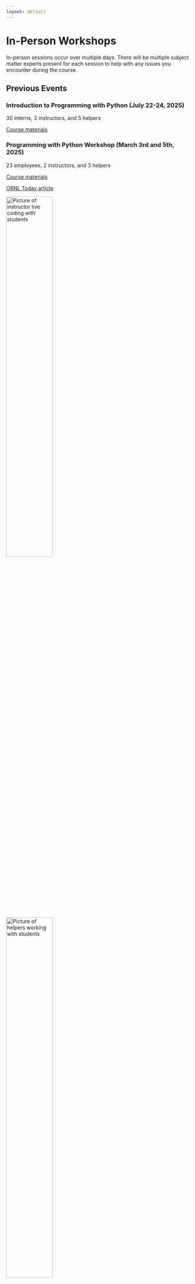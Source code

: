 ```yaml
---
layout: default
---
```


# In-Person Workshops

In-person sessions occur over multiple days. There will be multiple subject matter experts
present for each session to help with any issues you encounter during the course.

## Previous Events

### Introduction to Programming with Python (July 22-24, 2025)

30 interns, 3 instructors, and 5 helpers

[Course materials](https://ornl-training.github.io/2025-07-22-ORNL/)

### Programming with Python Workshop (March 3rd and 5th, 2025)

23 employees, 2 instructors, and 3 helpers

[Course materials](https://ornl-training.github.io/2025-03-03-ORNL/)

[ORNL Today article](https://ornl.sharepoint.com/Pages/Article.aspx?articleId=47304)

<div class="image-row">
    <img alt="Picture of instructor live coding with students" src="{{ site.github.url }}/public/img/2025-P02687.jpg" width="50%">
    <img alt="Picture of helpers working with students" src="{{ site.github.url }}/public/img/2025-P02691.jpg" width="50%">
</div>

### ORNL Software Carpentry Workshop (July 23-25, 2024)

20 interns, 3 instructors, and 2 helpers

[Course materials](https://ornl-training.github.io/2024-07-23-ORNL/)